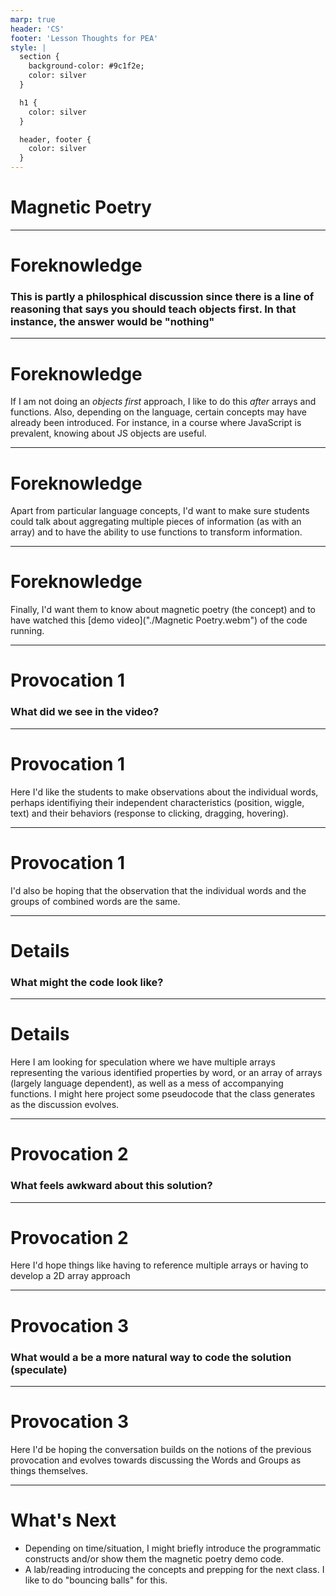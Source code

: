 ```yaml
---
marp: true
header: 'CS'
footer: 'Lesson Thoughts for PEA'
style: |
  section {
    background-color: #9c1f2e;
    color: silver
  }

  h1 {
    color: silver
  }

  header, footer {
    color: silver
  }
---
```


# Magnetic Poetry

---

# Foreknowledge

### This is partly a philosphical discussion since there is a line of reasoning that says you should teach objects first. In that instance, the answer would be "nothing"

--- 

# Foreknowledge

If I am not doing an _objects first_ approach, I like to do this _after_ arrays and functions. Also, depending on the language, certain concepts may have already been introduced. For instance, in a course where JavaScript is prevalent, knowing about JS objects are useful. 

---

# Foreknowledge

Apart from particular language concepts, I'd want to make sure students could talk about aggregating multiple pieces of information (as with an array) and to have the ability to use functions to transform information.

---

# Foreknowledge

Finally, I'd want them to know about magnetic poetry (the concept) and to have watched this [demo video]("./Magnetic Poetry.webm") of the code running. 

---

# Provocation 1

### What did we see in the video?

---

# Provocation 1

Here I'd like the students to make observations about the individual words, perhaps identifiying their independent characteristics (position, wiggle, text) and their behaviors (response to clicking, dragging, hovering).

---

# Provocation 1

I'd also be hoping that the observation that the individual words and the groups of combined words are the same. 

---

# Details

### What might the code look like?

---

# Details

Here I am looking for speculation where we have multiple arrays representing the various identified properties by word, or an array of arrays (largely language dependent), as well as a mess of accompanying functions. I might here project some pseudocode that the class generates as the discussion evolves. 

---

# Provocation 2

### What feels awkward about this solution?

---

# Provocation 2

Here I'd hope things like having to reference multiple arrays or having to develop a 2D array approach

---

# Provocation 3

### What would a be a more natural way to code the solution (speculate)

---

# Provocation 3

Here I'd be hoping the conversation builds on the notions of the previous provocation and evolves towards discussing the Words and Groups as things themselves.

---

# What's Next

* Depending on time/situation, I might briefly introduce the programmatic constructs and/or show them the magnetic poetry demo code.
* A lab/reading introducing the concepts and prepping for the next class. I like to do "bouncing balls"  for this. 

